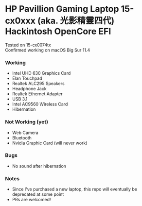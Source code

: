 # HP Pavillion Gaming Laptop 15-cx0xxx (aka. 光影精靈四代) Hackintosh OpenCore EFI
Tested on 15-cx0074tx  
Confirmed working on macOS Big Sur 11.4
### Working
- Intel UHD 630 Graphics Card
- Elan Touchpad
- Realtek ALC295 Speakers
- Headphone Jack
- Realtek Ethernet Adapter
- USB 3.1
- Intel AC9560 Wireless Card
- Hibernation
### Not Working (yet)
- Web Camera
- Bluetooth
- Nvidia Graphic Card (will never work)
### Bugs
- No sound after hibernation
### Notes
- Since I've purchased a new laptop, this repo will eventually be deprecated at some point
- PRs are welcomed!